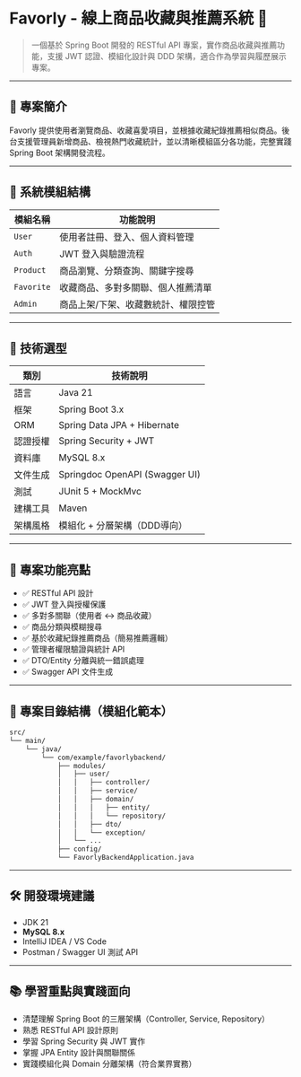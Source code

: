 # Favorly - 線上商品收藏與推薦系統 🎯

> 一個基於 Spring Boot 開發的 RESTful API 專案，實作商品收藏與推薦功能，支援 JWT 認證、模組化設計與 DDD 架構，適合作為學習與履歷展示專案。

---

## 📌 專案簡介

Favorly 提供使用者瀏覽商品、收藏喜愛項目，並根據收藏紀錄推薦相似商品。後台支援管理員新增商品、檢視熱門收藏統計，並以清晰模組區分各功能，完整實踐 Spring Boot 架構開發流程。

---

## 🧱 系統模組結構

| 模組名稱 | 功能說明 |
|----------|----------|
| `User`     | 使用者註冊、登入、個人資料管理 |
| `Auth`     | JWT 登入與驗證流程 |
| `Product`  | 商品瀏覽、分類查詢、關鍵字搜尋 |
| `Favorite` | 收藏商品、多對多關聯、個人推薦清單 |
| `Admin`    | 商品上架/下架、收藏數統計、權限控管 |

---

## 🔧 技術選型

| 類別       | 技術說明                        |
|------------|---------------------------------|
| 語言       | Java 21                         |
| 框架       | Spring Boot 3.x                |
| ORM        | Spring Data JPA + Hibernate    |
| 認證授權   | Spring Security + JWT          |
| 資料庫     | MySQL 8.x                      |
| 文件生成   | Springdoc OpenAPI (Swagger UI) |
| 測試       | JUnit 5 + MockMvc              |
| 建構工具   | Maven                           |
| 架構風格   | 模組化 + 分層架構（DDD導向）     |

---

## 🚀 專案功能亮點

- ✅ RESTful API 設計
- ✅ JWT 登入與授權保護
- ✅ 多對多關聯（使用者 ↔ 商品收藏）
- ✅ 商品分類與模糊搜尋
- ✅ 基於收藏紀錄推薦商品（簡易推薦邏輯）
- ✅ 管理者權限驗證與統計 API
- ✅ DTO/Entity 分離與統一錯誤處理
- ✅ Swagger API 文件生成

---

## 📁 專案目錄結構（模組化範本）

```bash
src/
└── main/
    └── java/
        └── com/example/favorlybackend/
            ├── modules/
            │   ├── user/
            │   │   ├── controller/
            │   │   ├── service/
            │   │   ├── domain/
            │   │   │   ├── entity/
            │   │   │   └── repository/
            │   │   ├── dto/
            │   │   └── exception/
            │   └── ...
            ├── config/
            └── FavorlyBackendApplication.java
```

---

## 🛠️ 開發環境建議

* JDK 21
* **MySQL 8.x**
* IntelliJ IDEA / VS Code
* Postman / Swagger UI 測試 API

---

## 📚 學習重點與實踐面向

* 清楚理解 Spring Boot 的三層架構（Controller, Service, Repository）
* 熟悉 RESTful API 設計原則
* 學習 Spring Security 與 JWT 實作
* 掌握 JPA Entity 設計與關聯關係
* 實踐模組化與 Domain 分離架構（符合業界實務）

